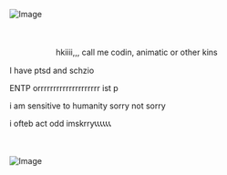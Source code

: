 ![Image](https://github.com/user-attachments/assets/c6dae5ec-3e67-4679-8bba-a9818b38ab43)



 ㅤㅤㅤㅤㅤㅤㅤㅤㅤㅤㅤㅤㅤㅤㅤㅤㅤㅤㅤㅤㅤㅤㅤㅤ






ㅤㅤㅤㅤㅤㅤ 
hkiiii,,, call me codin, animatic or other kins 

I have ptsd and schzio 

ENTP orrrrrrrrrrrrrrrrrrrr ist p


i am sensitive to humanity sorry not sorry

i ofteb act odd imskrry📞📞📞📞📞📞











 ㅤㅤ


![Image](https://github.com/user-attachments/assets/5b4ca44f-bc5e-4577-9ffb-a25b405286b3)
